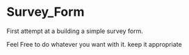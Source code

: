 # Survey_Form
First attempt at a building a simple survey form. 

Feel Free to do whatever you want with it. keep it appropriate 
